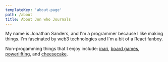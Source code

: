 ```yaml
---
templateKey: 'about-page'
path: /about
title: About Jon who Journals
---
```

My name is Jonathan Sanders, and I'm a programmer because I like making things. I'm fascinated by web3 technologies and I'm a bit of a React fanboy.

Non-progamming things that I enjoy include: [inari](https://pogogi.com/what-inari-sushi-and-how-make-it), [board games](https://boardgamegeek.com/boardgame/232405/western-legends), [powerlifting](http://usapl.liftingdatabase.com/lifters-view?id=37768), and [cheesecake](https://www.wsj.com/articles/evolution-of-new-yorks-cheesecake-1376270944).

